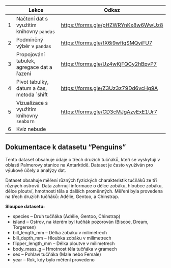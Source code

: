 
| | Lekce       | Odkaz
|-|-------------|--------------|
| 1  | Načtení dat s využitím knihovny `pandas`   | https://forms.gle/pHZWRYnKx8w6WwUz8 |
| 2  | Podmíněný výběr v `pandas`                 | https://forms.gle/fX6i9wftqSMQyiFU7 |
| 3  | Propojování tabulek, agregace dat a řazení | https://forms.gle/Uz4wKjFQCy2hBpvP7 |
| 4  | Pivot tabulky, datum a čas, metoda `shift  | https://forms.gle/Z3Uz3z79Dd6vcHg9A |
| 5  | Vizualizace s využitím knihovny `seaborn`  | https://forms.gle/CD3cMJgAzvExE1Ur7 |
| 6  | Kvíz nebude                                |                                     |


## Dokumentace k datasetu “Penguins”

Tento dataset obsahuje údaje o třech druzích tučňáků, kteří se vyskytují v oblasti Palmerovy stanice na Antarktidě. Dataset je často využíván pro výukové účely a analýzy dat.

Dataset obsahuje měření různých fyzických charakteristik tučňáků ze tří různých ostrovů. Data zahrnují informace o délce zobáku, hloubce zobáku, délce ploutví, hmotnosti těla a dalších proměnných. Měření byla provedena na třech druzích tučňáků: Adélie, Gentoo, a Chinstrap.

**Sloupce datasetu:**

- species – Druh tučňáka (Adélie, Gentoo, Chinstrap)
- island – Ostrov, na kterém byl tučňák pozorován (Biscoe, Dream, Torgersen)
- bill_length_mm – Délka zobáku v milimetrech
- bill_depth_mm – Hloubka zobáku v milimetrech
- flipper_length_mm – Délka ploutve v milimetrech
- body_mass_g – Hmotnost těla tučňáka v gramech
- sex – Pohlaví tučňáka (Male nebo Female)
- year – Rok, kdy bylo měření provedeno